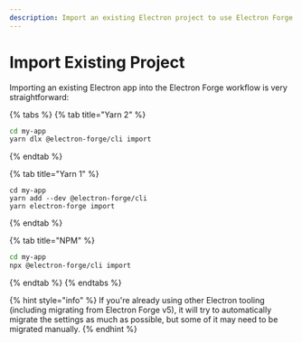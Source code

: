 ```yaml
---
description: Import an existing Electron project to use Electron Forge.
---
```


# Import Existing Project

Importing an existing Electron app into the Electron Forge workflow is very straightforward:

{% tabs %}
{% tab title="Yarn 2" %}
```bash
cd my-app
yarn dlx @electron-forge/cli import
```
{% endtab %}

{% tab title="Yarn 1" %}
```
cd my-app
yarn add --dev @electron-forge/cli
yarn electron-forge import
```
{% endtab %}

{% tab title="NPM" %}
```bash
cd my-app
npx @electron-forge/cli import
```
{% endtab %}
{% endtabs %}

{% hint style="info" %}
If you're already using other Electron tooling \(including migrating from Electron Forge v5\), it will try to automatically migrate the settings as much as possible, but some of it may need to be migrated manually.
{% endhint %}



